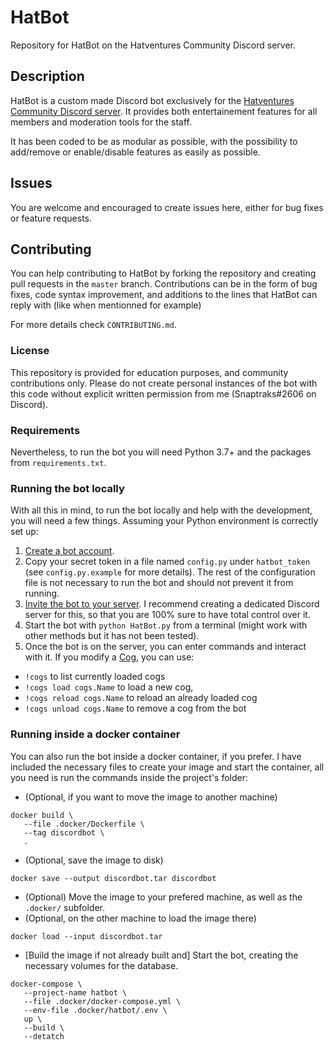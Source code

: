 # HatBot
Repository for HatBot on the Hatventures Community Discord server.

## Description
HatBot is a custom made Discord bot exclusively for the [Hatventures Community Discord server](https://discord.gg/ByXm745). It provides both entertainement features for all members and moderation tools for the staff.

It has been coded to be as modular as possible, with the possibility to add/remove or enable/disable features as easily as possible.

## Issues
You are welcome and encouraged to create issues here, either for bug fixes or feature requests.

## Contributing
You can help contributing to HatBot by forking the repository and creating pull requests in the `master` branch. Contributions can be in the form of bug fixes, code syntax improvement, and additions to the lines that HatBot can reply with (like when mentionned for example)

For more details check `CONTRIBUTING.md`.

### License
This repository is provided for education purposes, and community contributions only. Please do not create personal instances of the bot with this code without explicit written permission from me (Snaptraks#2606 on Discord).

### Requirements
Nevertheless, to run the bot you will need Python 3.7+ and the packages from `requirements.txt`.

### Running the bot locally
With all this in mind, to run the bot locally and help with the development, you will need a few things. Assuming your Python environment is correctly set up:

1. [Create a bot account](https://discordpy.readthedocs.io/en/latest/discord.html#creating-a-bot-account).
2. Copy your secret token in a file named `config.py` under `hatbot_token` (see `config.py.example` for more details). The rest of the configuration file is not necessary to run the bot and should not prevent it from running.
3. [Invite the bot to your server](https://discordpy.readthedocs.io/en/latest/discord.html#inviting-your-bot). I recommend creating a dedicated Discord server for this, so that you are 100% sure to have total control over it.
4. Start the bot with `python HatBot.py` from a terminal (might work with other methods but it has not been tested).
5. Once the bot is on the server, you can enter commands and interact with it. If you modify a [Cog](https://discordpy.readthedocs.io/en/latest/ext/commands/cogs.html), you can use:
 * ```!cogs``` to list currently loaded cogs
 * ```!cogs load cogs.Name``` to load a new cog,
 * ```!cogs reload cogs.Name``` to reload an already loaded cog
 * ```!cogs unload cogs.Name``` to remove a cog from the bot

### Running inside a docker container
You can also run the bot inside a docker container, if you prefer. I have included the necessary files to create your image and start the container, all you need is run the commands inside the project's folder:

* (Optional, if you want to move the image to another machine)
```
docker build \
   --file .docker/Dockerfile \
   --tag discordbot \
   .
```
* (Optional, save the image to disk)
```
docker save --output discordbot.tar discordbot
```
* (Optional) Move the image to your prefered machine, as well as the ``.docker/``  subfolder.
* (Optional, on the other machine to load the image there)
```
docker load --input discordbot.tar
```
* [Build the image if not already built and] Start the bot, creating the necessary volumes for the database.
```
docker-compose \
   --project-name hatbot \
   --file .docker/docker-compose.yml \
   --env-file .docker/hatbot/.env \
   up \
   --build \
   --detatch
```

